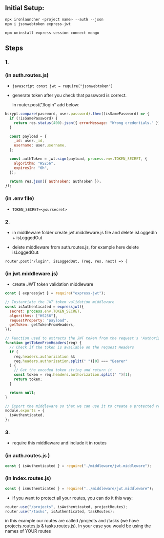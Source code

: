 ## Initial Setup:

```javascript
npx ironlauncher <project name> --auth --json
npm i jsonwebtoken express-jwt
```

```javascript
npm uninstall express-session connect-mongo
```

## Steps

### 1.

### (in auth.routes.js)

- `javascript const jwt = require("jsonwebtoken")`

- generate token after you check that password is correct.

  In router.post("/login" add below:

```javascript
bcrypt.compare(password, user.password).then((isSamePassword) => {
  if (!isSamePassword) {
    return res.status(400).json({ errorMessage: "Wrong credentials." });
  }

  const payload = {
    _id: user._id,
    username: user.username,
  };

  const authToken = jwt.sign(payload, process.env.TOKEN_SECRET, {
    algorithm: "HS256",
    expiresIn: "6h",
  });

  return res.json({ authToken: authToken });
});
```

### (in .env file)

- `TOKEN_SECRET=<yoursecret>`

### 2.

- in middleware folder create jwt.middleware.js file and delete isLoggedIn + isLoggedOut

- delete middleware from auth.routes.js, for example here delete isLoggedOut:

`router.post("/login", isLoggedOut, (req, res, next) => {`

### (in jwt.middleware.js)

- create JWT token validation middleware

```javascript
const { expressjwt } = require("express-jwt");

// Instantiate the JWT token validation middleware
const isAuthenticated = expressjwt({
  secret: process.env.TOKEN_SECRET,
  algorithms: ["HS256"],
  requestProperty: "payload",
  getToken: getTokenFromHeaders,
});

// Function used to extracts the JWT token from the request's 'Authorization' Headers
function getTokenFromHeaders(req) {
  // Check if the token is available on the request Headers
  if (
    req.headers.authorization &&
    req.headers.authorization.split(" ")[0] === "Bearer"
  ) {
    // Get the encoded token string and return it
    const token = req.headers.authorization.split(" ")[1];
    return token;
  }

  return null;
}

// Export the middleware so that we can use it to create a protected routes
module.exports = {
  isAuthenticated,
};
```

### 3.

- require this middleware and include it in routes

### (in auth.routes.js )

```javascript
const { isAuthenticated } = require("./middleware/jwt.middleware");
```

### (in index.routes.js)

```javascript
const { isAuthenticated } = require("../middleware/jwt.middleware");
```

- if you want to protect all your routes, you can do it this way:

```javascript
router.use("/projects", isAuthenticated, projectRoutes);
router.use("/tasks", isAuthenticated, taskRoutes);
```

in this example our routes are called /projects and /tasks (we have projects.routes.js & tasks.routes.js). In your case you would be using the names of YOUR routes
